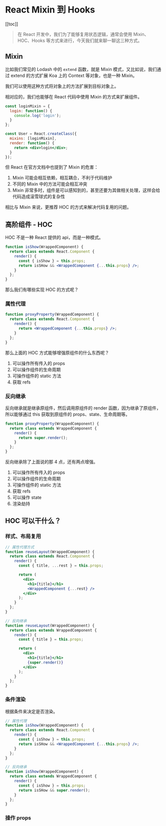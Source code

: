 # React Mixin 到 Hooks

[[toc]]

> 在 React 开发中，我们为了能够复用状态逻辑，通常会使用 Mixin、HOC、Hooks 等方式来进行，今天我们就来聊一聊这三种方式。

## Mixin

比如我们常见的 Lodash 中的 `extend` 函数，就是 Mixin 模式，又比如说，我们通过 extend 的方式扩展 Koa 上的 Context 等对象，也是一种 Mixin。

我们可以使用这种方式将对象上的方法扩展到目标对象上。

相对应的，我们也能够在 React 代码中使用 Mixin 的方式来扩展组件。

```jsx
const loginMixin = {
  login: function() {
    console.log('login');
  }
};

const User = React.createClass({
  mixins: [loginMixin],
  render: function() {
    return <div>login</div>;
  }
});
```

但 React 在官方文档中也提到了 Mixin 的危害：

1. Mixin 可能会相互依赖，相互耦合，不利于代码维护
2. 不同的 Mixin 中的方法可能会相互冲突
3. Mixin 非常多时，组件是可以感知到的，甚至还要为其做相关处理，这样会给代码造成滚雪球式的复杂性

相比与 Mixin 来说，更推荐 HOC 的方式来解决代码复用的问题。

## 高阶组件 - HOC

HOC 不是一种 React 提供的 api，而是一种模式。

```jsx
function isShow(WrappedComponent) {
  return class extends React.Component {
    render() {
      const { isShow } = this.props;
      return isSHow && <WrappedComponent {...this.props} />;
    }
  };
}
```

那么我们有哪些实现 HOC 的方式呢？

### 属性代理

```jsx
function proxyProperty(WrappedComponent) {
  return class extends React.Component {
    render() {
      return <WrappedComponent {...this.props} />;
    }
  };
}
```

那么上面的 HOC 方式能够增强原组件的什么东西呢？

1. 可以操作所有传入的 props
2. 可以操作组件的生命周期
3. 可操作组件的 static 方法
4. 获取 refs

### 反向继承

反向继承就是继承原组件，然后调用原组件的 render 函数，因为继承了原组件，所以能够通过 this 获取到原组件的 props、state、生命周期等。

```jsx
function proxyProperty(WrappedComponent) {
  return class extends WrappedComponent {
    render() {
      return super.render();
    }
  };
}
```

反向继承除了上面说的那 4 点，还有两点增强。

1. 可以操作所有传入的 props
2. 可以操作组件的生命周期
3. 可操作组件的 static 方法
4. 获取 refs
5. 可以操作 state
6. 渲染劫持

## HOC 可以干什么？

### 样式、布局复用

```jsx
// 属性代理方式
function reuseLayout(WrappedComponent) {
  return class extends React.Component {
    render() {
      const { title, ...rest } = this.props;

      return (
        <div>
          <h1>{title}</h1>
          <WrappedComponent {...rest} />
        </div>
      );
    }
  };
}

// 反向继承
function reuseLayout(WrappedComponent) {
  return class extends WrappedComponent {
    render() {
      const { title } = this.props;

      return (
        <div>
          <h1>{title}</h1>
          {super.render()}
        </div>
      );
    }
  };
}
```

### 条件渲染

根据条件来决定是否渲染。

```jsx
// 属性代理
function isShow(WrappedComponent) {
  return class extends React.Component {
    render() {
      const { isShow } = this.props;
      return isSHow && <WrappedComponent {...this.props} />;
    }
  };
}

// 反向继承
function isShow(WrappedComponent) {
  return class extends WrappedComponent {
    render() {
      const { isShow } = this.props;
      return isSHow && super.render();
    }
  };
}
```

### 操作 props
